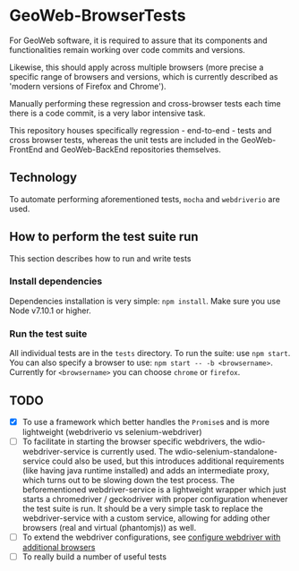 # GeoWeb-BrowserTests
For GeoWeb software, it is required to assure that its components and functionalities remain working over code commits and versions.

Likewise, this should apply across multiple browsers (more precise a specific range of browsers and versions, which is currently described as 'modern versions of Firefox and Chrome').

Manually performing these regression and cross-browser tests each time there is a code commit, is a very labor intensive task.

This repository houses specifically regression - end-to-end - tests and cross browser tests, whereas the unit tests are included in the GeoWeb-FrontEnd and GeoWeb-BackEnd repositories themselves.

## Technology
To automate performing aforementioned tests, `mocha` and `webdriverio` are used.

## How to perform the test suite run
This section describes how to run and write tests

### Install dependencies
Dependencies installation is very simple: `npm install`. Make sure you use Node v7.10.1 or higher.

### Run the test suite
All individual tests are in the `tests` directory. To run the suite: use `npm start`. You can also specify a browser to use: `npm start -- -b <browsername>`. Currently for `<browsername>` you can choose `chrome` or `firefox`.

## TODO
- [x] To use a framework which better handles the `Promise`s and is more lightweight (webdriverio vs selenium-webdriver)
- [ ] To facilitate in starting the browser specific webdrivers, the wdio-webdriver-service is currently used. The wdio-selenium-standalone-service could also be used, but this introduces additional requirements (like having java runtime installed) and adds an intermediate proxy, which turns out to be slowing down the test process.
The beforementioned webdriver-service is a lightweight wrapper which just starts a chromedriver / geckodriver with proper configuration whenever the test suite is run. It should be a very simple task to replace the webdriver-service with a custom service, allowing for adding other browsers (real and virtual (phantomjs)) as well.
- [ ] To extend the webdriver configurations, see [configure webdriver with additional browsers](https://medium.com/@jlchereau/how-to-configure-webdrivier-io-with-selenium-standalone-and-additional-browsers-9369d38bc4d1)
- [ ] To really build a number of useful tests

